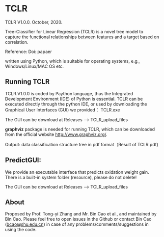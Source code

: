 # TCLR
TCLR V1.0.0. October, 2020. 

Tree-Classifier for Linear Regression (TCLR) is a novel tree model to capture the functional relationships between features and a target based on correlation.

Reference:
Doi: papaer

written using Python, which is suitable for operating systems, e.g., Windows/Linux/MAC OS etc.

## Running TCLR

TCLR.V1.0.0 is coded by Paython language, thus the Integrated Development Environment (IDE) of Python is essential. TCLR can be executed directly through the python IDE, or used by downloading the Graphical User Interfaces (GUI) we provided： TCLR.exe


The GUI can be  download at Releases ——> TCLR_upload_files

**graphviz** package is needed for running TCLR, which can be downloaded from the official website http://www.graphviz.org/.

Output: 
data classification structure tree in pdf format（Result of TCLR.pdf)

## PredictGUI:
We provide an executable interface that predicts oxidation weight gain.
There is a built-in system folder (resource), please do not delete!


The GUI can be  download at Releases ——> TCLR_upload_files


## About
Proposed by Prof. Tong-yi Zhang and Mr. Bin Cao et al., and maintained by Bin Cao. Please feel free to open issues in the Github or contact Bin Cao
(bcao@shu.edu.cn) in case of any problems/comments/suggestions in using the code. 

